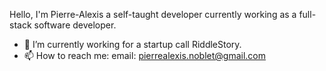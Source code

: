 Hello, I'm Pierre-Alexis a self-taught developer currently working as a full-stack software developer. 


- 🔭 I’m currently working for a startup call RiddleStory.
- 📫 How to reach me: email: pierrealexis.noblet@gmail.com


